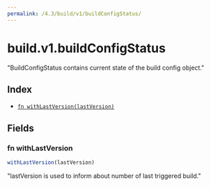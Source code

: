 ```yaml
---
permalink: /4.3/build/v1/buildConfigStatus/
---
```


# build.v1.buildConfigStatus

"BuildConfigStatus contains current state of the build config object."

## Index

* [`fn withLastVersion(lastVersion)`](#fn-withlastversion)

## Fields

### fn withLastVersion

```ts
withLastVersion(lastVersion)
```

"lastVersion is used to inform about number of last triggered build."